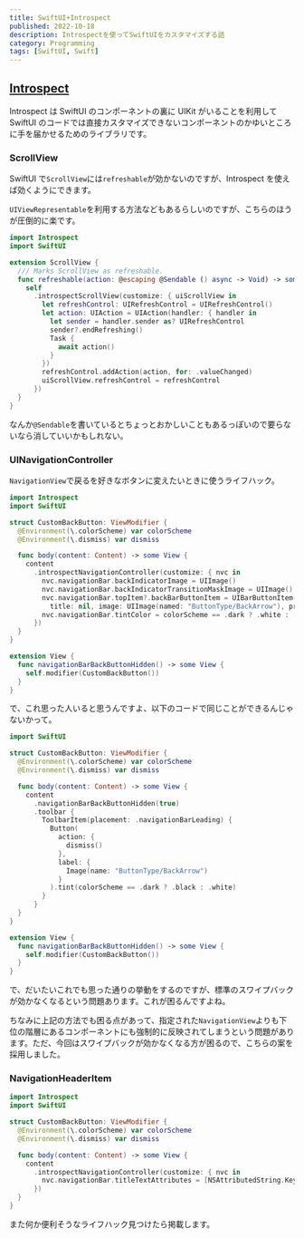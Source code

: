 ```yaml
---
title: SwiftUI+Introspect
published: 2022-10-18
description: Introspectを使ってSwiftUIをカスタマイズする話
category: Programming
tags: [SwiftUI, Swift]
---
```


## [Introspect](https://github.com/siteline/SwiftUI-Introspect)

Introspect は SwiftUI のコンポーネントの裏に UIKit がいることを利用して SwiftUI のコードでは直接カスタマイズできないコンポーネントのかゆいところに手を届かせるためのライブラリです。

### ScrollView

SwiftUI で`ScrollView`には`refreshable`が効かないのですが、Introspect を使えば効くようにできます。

`UIViewRepresentable`を利用する方法などもあるらしいのですが、こちらのほうが圧倒的に楽です。

```swift
import Introspect
import SwiftUI

extension ScrollView {
  /// Marks ScrollView as refreshable.
  func refreshable(action: @escaping @Sendable () async -> Void) -> some View {
    self
      .introspectScrollView(customize: { uiScrollView in
        let refreshControl: UIRefreshControl = UIRefreshControl()
        let action: UIAction = UIAction(handler: { handler in
          let sender = handler.sender as? UIRefreshControl
          sender?.endRefreshing()
          Task {
            await action()
          }
        })
        refreshControl.addAction(action, for: .valueChanged)
        uiScrollView.refreshControl = refreshControl
      })
  }
}
```

なんか`@Sendable`を書いているとちょっとおかしいこともあるっぽいので要らないなら消していいかもしれない。

### UINavigationController

`NavigationView`で戻るを好きなボタンに変えたいときに使うライフハック。

```swift
import Introspect
import SwiftUI

struct CustomBackButton: ViewModifier {
  @Environment(\.colorScheme) var colorScheme
  @Environment(\.dismiss) var dismiss

  func body(content: Content) -> some View {
    content
      .introspectNavigationController(customize: { nvc in
        nvc.navigationBar.backIndicatorImage = UIImage()
        nvc.navigationBar.backIndicatorTransitionMaskImage = UIImage()
        nvc.navigationBar.topItem?.backBarButtonItem = UIBarButtonItem(
          title: nil, image: UIImage(named: "ButtonType/BackArrow"), primaryAction: nil, menu: nil)
        nvc.navigationBar.tintColor = colorScheme == .dark ? .white : .black
      })
  }
}

extension View {
  func navigationBarBackButtonHidden() -> some View {
    self.modifier(CustomBackButton())
  }
}
```

で、これ思った人いると思うんですよ、以下のコードで同じことができるんじゃないかって。

```swift
import SwiftUI

struct CustomBackButton: ViewModifier {
  @Environment(\.colorScheme) var colorScheme
  @Environment(\.dismiss) var dismiss

  func body(content: Content) -> some View {
    content
      .navigationBarBackButtonHidden(true)
      .toolbar {
        ToolbarItem(placement: .navigationBarLeading) {
          Button(
            action: {
              dismiss()
            },
            label: {
              Image(name: "ButtonType/BackArrow")
            }
          ).tint(colorScheme == .dark ? .black : .white)
        }
      }
  }
}

extension View {
  func navigationBarBackButtonHidden() -> some View {
    self.modifier(CustomBackButton())
  }
}
```

で、だいたいこれでも思った通りの挙動をするのですが、標準のスワイプバックが効かなくなるという問題あります。これが困るんですよね。

ちなみに上記の方法でも困る点があって、指定された`NavigationView`よりも下位の階層にあるコンポーネントにも強制的に反映されてしまうという問題があります。ただ、今回はスワイプバックが効かなくなる方が困るので、こちらの案を採用しました。

### NavigationHeaderItem

```swift
import Introspect
import SwiftUI

struct CustomBackButton: ViewModifier {
  @Environment(\.colorScheme) var colorScheme
  @Environment(\.dismiss) var dismiss

  func body(content: Content) -> some View {
    content
      .introspectNavigationController(customize: { nvc in
        nvc.navigationBar.titleTextAttributes = [NSAttributedString.Key.font: UIFont(name: "FONT NAME", size: 16)!]
      })
  }
}
```

また何か便利そうなライフハック見つけたら掲載します。
